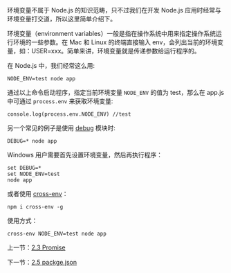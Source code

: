 环境变量不属于 Node.js 的知识范畴，只不过我们在开发 Node.js 应用时经常与环境变量打交道，所以这里简单介绍下。

环境变量（environment variables）一般是指在操作系统中用来指定操作系统运行环境的一些参数。在 Mac 和 Linux 的终端直接输入 env，会列出当前的环境变量，如：USER=xxx。简单来讲，环境变量就是传递参数给运行程序的。

在 Node.js 中，我们经常这么用:

```
NODE_ENV=test node app
```

通过以上命令启动程序，指定当前环境变量 `NODE_ENV` 的值为 test，那么在 app.js 中可通过 `process.env` 来获取环境变量:

```
console.log(process.env.NODE_ENV) //test
```

另一个常见的例子是使用 [debug](https://www.npmjs.com/package/debug) 模块时:

```
DEBUG=* node app
```

Windows 用户需要首先设置环境变量，然后再执行程序：

```
set DEBUG=*
set NODE_ENV=test
node app
```

或者使用 [cross-env](https://www.npmjs.com/package/cross-env)：

```
npm i cross-env -g
```

使用方式：

```
cross-env NODE_ENV=test node app
```

上一节：[2.3 Promise](https://github.com/18820227745/shop-demo-node/blob/master/book/2.3%20Promise.md)

下一节：[2.5 packge.json](https://github.com/18820227745/shop-demo-node/blob/master/book/2.5%20package.json.md)